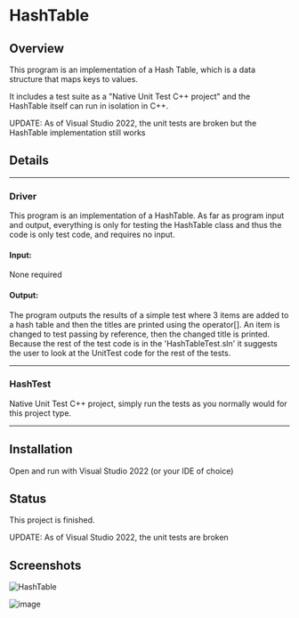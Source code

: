 # HashTable

## Overview
This program is an implementation of a Hash Table, which is a data structure that maps keys to values.

It includes a test suite as a "Native Unit Test C++ project" and the HashTable itself can run in isolation in C++.

UPDATE: As of Visual Studio 2022, the unit tests are broken but the HashTable implementation still works

## Details
---
### Driver
This program is an implementation of a HashTable.
As far as program input and output, everything is only
for testing the HashTable class and thus the code is
only test code, and requires no input.

#### Input:
None required

#### Output:
The program outputs the results of a simple test where
3 items are added to a hash table and then the titles
are printed using the operator[]. An item is changed
to test passing by reference, then the changed title
is printed. Because the rest of the test code is in
the 'HashTableTest.sln' it suggests the user to look
at the UnitTest code for the rest of the tests.

---
### HashTest

Native Unit Test C++ project, simply run the tests as you normally would for this project type.

---

## Installation
Open and run with Visual Studio 2022 (or your IDE of choice)

## Status
This project is finished.

UPDATE: As of Visual Studio 2022, the unit tests are broken

## Screenshots
![HashTable](https://user-images.githubusercontent.com/49173127/166114348-505e1e3f-116c-41c3-9bfe-091d3fadbe16.png)

![image](https://user-images.githubusercontent.com/49173127/166114331-900bcf28-2c0e-4fed-8b64-0f4510f714ff.png)
